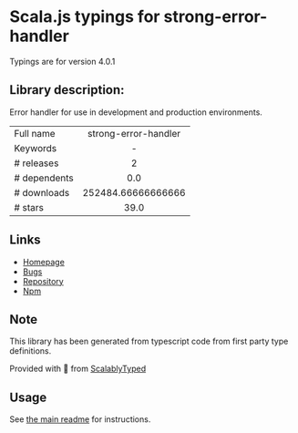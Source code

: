 
# Scala.js typings for strong-error-handler

Typings are for version 4.0.1

## Library description:
Error handler for use in development and production environments.

|                    |                 |
| ------------------ | :-------------: |
| Full name          | strong-error-handler |
| Keywords           | - |
| # releases         | 2 |
| # dependents       | 0.0 |
| # downloads        | 252484.66666666666 |
| # stars            | 39.0 |

## Links
- [Homepage](https://github.com/loopbackio/strong-error-handler#readme)
- [Bugs](https://github.com/loopbackio/strong-error-handler/issues)
- [Repository](https://github.com/loopbackio/strong-error-handler)
- [Npm](https://www.npmjs.com/package/strong-error-handler)
    


## Note
This library has been generated from typescript code from first party type definitions.

Provided with :purple_heart: from [ScalablyTyped](https://github.com/oyvindberg/ScalablyTyped)

## Usage
See [the main readme](../../readme.md) for instructions.


